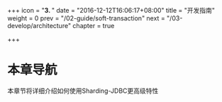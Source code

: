 +++
icon = "<b>3. </b>"
date = "2016-12-12T16:06:17+08:00"
title = "开发指南"
weight = 0
prev = "/02-guide/soft-transaction"
next = "/03-develop/architecture"
chapter = true

+++

# 本章导航

本章节将详细介绍如何使用Sharding-JDBC更高级特性
